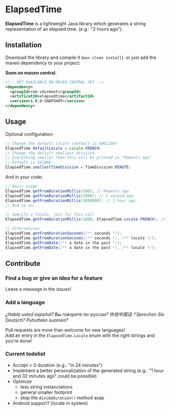 # ElapsedTime

**ElapsedTime** is a lightweight Java library which generates a string representation of an elapsed time. (e.g.: "2 hours ago").

## Installation

Download the library and compile it (`mvn clean install`). or just add the maven dependency to your project:

**Soon on maven central.**

```xml
<!-- NOT AVAILABLE ON MAVEN CENTRAL YET -->
<dependency>
  <groupId>com.vdurmont</groupId>
  <artificatId>elapsedtime</artifactId>
  <version>1.0.0-SNAPSHOT</version>
</dependency>
```

## Usage

Optional configuration:
```java
// Change the default locale (default is ENGLISH)
ElapsedTime.defaultLocale = Locale.FRENCH;
// Change the default smallest division.
// Everything smaller than this will be printed as "Moments ago"
// Default is SECOND
ElapsedTime.smallestTimeDivision = TimeDivision.MINUTE;
```

And in your code:
```java
// Basic usage
ElapsedTime.getFromDurationMillis(500); // Moments ago
ElapsedTime.getFromDurationMillis(1000); // 1 second ago
ElapsedTime.getFromDurationMillis(3650000); // 1 hour ago
// And so on...

// Specify a locale, just for this call
ElapsedTime.getFromDurationMillis(1000, ElapsedTime.Locale.FRENCH); // Il y a 1 seconde

// Alternatives
ElapsedTime.getFromDurationSeconds(/** seconds */);
ElapsedTime.getFromDurationSeconds(/** seconds */, /** locale */);
ElapsedTime.getFromDate(/** a date in the past */);
ElapsedTime.getFromDate(/** a date in the past */, /** locale */);
```

## Contribute

### Find a bug or give an idea for a feature

Leave a message in the issues!

### Add a language

*¿Habla usted español? Вы говорите по-русски? 你说中国话？Sprechen Sie Deutsch? Puhutteko suomea?*

Pull requests are more than welcome for new languages!  
Add an entry in the `ElapsedTime.Locale` enum with the right strings and you're done!

### Current todolist

- Accept < 0 duration (e.g.: "in 24 minutes")
- Implement a better personalization of the generated string (e.g.: "1 hour and 32 minutes ago" could be possible)
- Optimize
  - less string instanciations
  - general smaller footprint
  - stop the `divideDuration()` method asap
- Android support? (locale in system)
